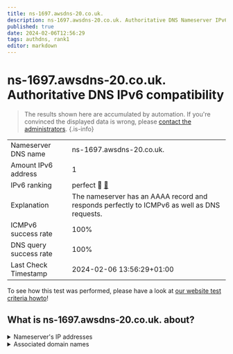 ```yaml
---
title: ns-1697.awsdns-20.co.uk.
description: ns-1697.awsdns-20.co.uk. Authoritative DNS Nameserver IPv6 compatibility
published: true
date: 2024-02-06T12:56:29
tags: authdns, rank1
editor: markdown
---
```


# ns-1697.awsdns-20.co.uk. Authoritative DNS IPv6 compatibility

> The results shown here are accumulated by automation. If you're convinced the displayed data is wrong, please [contact the administrators](/howto/chat). 
{.is-info}




|   |   |
| - | - |
| Nameserver DNS name | ns-1697.awsdns-20.co.uk.
| Amount IPv6 address | 1
| IPv6 ranking | perfect :1st_place_medal: [🔗](/howto/ranking) |
| Explanation | The nameserver has an AAAA record and responds perfectly to ICMPv6 as well as DNS requests. |
| ICMPv6 success rate | 100%|
| DNS query success rate | 100% |
| Last Check Timestamp | 2024-02-06 13:56:29+01:00 |

To see how this test was performed, please have a look at [our website test criteria howto](/howto/testcriteria/authdns)!


## What is ns-1697.awsdns-20.co.uk. about?




<details>
<summary>Nameserver's IP addresses</summary>

2600:9000:5306:a100::1

</details>



<details>
<summary>Associated domain names</summary>

onlyfans.com

</details>

